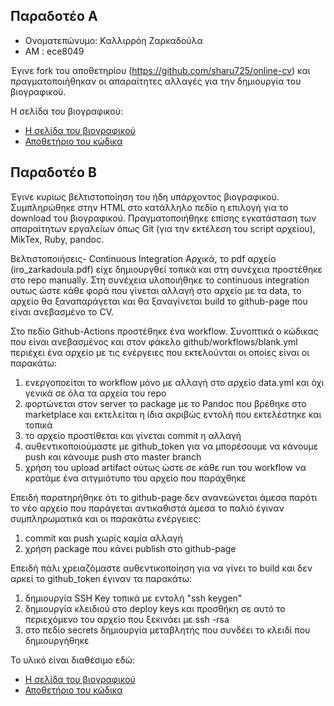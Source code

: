 
## Παραδοτέο Α

* Ονοματεπώνυμο: Kαλλιρρόη Ζαρκαδούλα
* AM : ece8049

Έγινε fork του αποθετηρίου (https://github.com/sharu725/online-cv)  και πραγματοποιήθηκαν οι απαραίτητες αλλαγές για την δημιουργία του βιογραφικού.


Η σελίδα του βιογραφικού: 
 * [Η σελίδα του βιογραφικού](https://irozarkadoula.github.io/online-cv/)
 * [Αποθετήριο του κώδικα](https://github.com/irozarkadoula/online-cv)
 
 
## Παραδοτέο B
Έγινε κυρίως βελτιστοποίηση του ήδη υπάρχοντος βιογραφικού. Συμπληρώθηκε στην HTML στο κατάλληλο πεδίο η επιλογή για το download του βιογραφικού. Πραγματοποιήθηκε επίσης εγκατάσταση των απαραίτητων εργαλείων όπως Git (για την εκτέλεση του script αρχείου), ΜikTex, Ruby, pandoc.

Bελτιστοποιήσεις- Continuous Integration 
Αρχικά, το pdf αρχείο (iro_zarkadoula.pdf) είχε δημιουργθεί τοπικά και στη συνέχεια προστέθηκε στο repo manually. Στη συνέχεια υλοποιήθηκε το continuous integration ουτως ώστε κάθε φορά που γίνεται αλλαγή στο αρχείο με τα data, το αρχείο θα ξαναπαράγεται και θα ξαναγίνεται build το github-page που είναι ανεβασμένο το CV. 

Στο πεδίο Github-Actions προστέθηκε ένα workflow. Συνοπτικά ο κώδικας που είναι ανεβασμένος και στον φάκελο github/workflows/blank.yml περιέχει ένα αρχείο με τις ενέργειες που εκτελούνται οι οποίες είναι οι παρακάτω:
1. ενεργοποείται το workflow μόνο με αλλαγή στο αρχείο data.yml και όχι γενικά σε όλα τα αρχεία του repo
2. φορτώνεται στον server το package με το Pandoc που βρέθηκε στο marketplace και εκτελείται η ίδια ακριβώς εντολή που εκτελέστηκε και τοπικά
3. το αρχείο προστίθεται και γίνεται commit η αλλαγή
4. αυθεντικοποιούμαστε με github_token για να μπορέσουμε να κάνουμε push και κάνουμε push στο master branch
5. χρήση του upload artifact ούτως ώστε σε κάθε run του workflow να κρατάμε ένα σιτγμιότυπο του αρχείο που παράχθηκε

Eπειδή παρατηρήθηκε ότι το github-page δεν ανανεώνεται άμεσα παρότι το νέο αρχείο που παράγεται αντικαθιστά άμεσα το παλιό έγιναν συμπληρωματικά και οι παρακάτω ενέργειες:
1. commit και push χωρίς καμία αλλαγή
2. χρήση package που κάνει publish στο github-page 

Eπειδή πάλι χρειαζόμαστε αυθεντικοποίηση για να γίνει το build και δεν αρκεί το github_token έγιναν τα παρακάτω:
1. δημιουργία SSH Key τοπικά με εντολή "ssh keygen"
2. δημιουργία κλειδιού στο deploy keys και προσθήκη σε αυτό το περιεχόμενο του αρχείο που ξεκινάει με ssh -rsa
3. στο πεδίο secrets δημιουργία μεταβλητής που συνδέει το κλειδί που δημιουργήθηκε

Το υλικό είναι διαθέσιμο εδώ:
 * [Η σελίδα του βιογραφικού](https://irozarkadoula.github.io/online-cv/)
 * [Αποθετήριο του κώδικα](https://github.com/irozarkadoula/online-cv)
 
